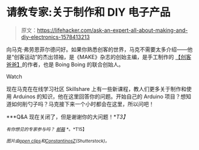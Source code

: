 # 请教专家:关于制作和 DIY 电子产品

> 原文：<https://lifehacker.com/ask-an-expert-all-about-making-and-diy-electronics-1578413213>

向马克·弗劳恩菲尔德问好。如果你熟悉创客的世界，马克不需要太多介绍——他是“创客运动”的杰出领袖，是《MAKE》杂志的创始主编，是手工制作的 [【创客爸爸】](https://www.amazon.com/dp/054411454X?asc_campaign=InlineText&asc_refurl=https://lifehacker.com/ask-an-expert-all-about-making-and-diy-electronics-1578413213&asc_source=&linkCode=ogi&psc=1&smid=A27SBMZTKG1FOT&tag=kinjalifehackerlink-20&th=1)的作者，也是 Boing Boing 的联合创始人。

Watch

现在马克在在线学习社区 Skillshare 上有一些新课程，教人们更多关于制作和使用 Arduinos 的知识，他在这里回答你的问题。开始自己的 Arduino 项目？想知道如何削勺子吗？马克接下来一个小时都会在这里，所以问吧！

***Q&A 现在关闭了，但是谢谢你的大问题！**T3】*

<small>*有你想见的专家参与吗？*</small> [<small>*邮箱*</small>](mailto:andy@lifehacker.com) <small>*。*T15】</small>

*<small>图片由</small>*[*<small>open clips</small>*](http://pixabay.com/en/circuit-board-electronic-158374/)*<small>和</small>*[*<small>ConstantinosZ</small>*](http://www.shutterstock.com/pic.mhtml?id=130637366&src=id)*<small>(Shutterstock)。</small>*
